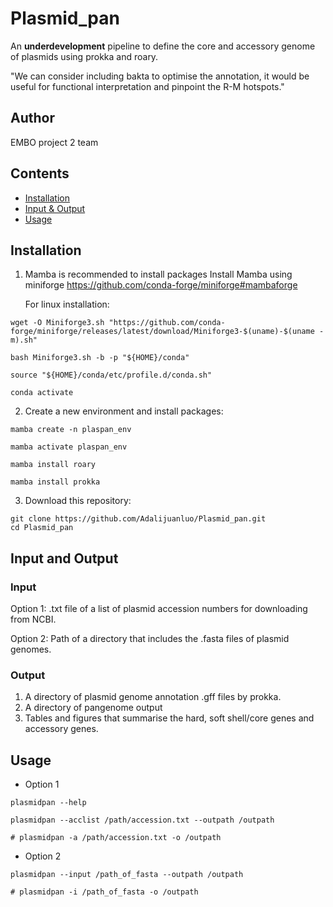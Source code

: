 # Plasmid_pan
An **underdevelopment** pipeline to define the core and accessory genome of plasmids using prokka and roary. 

"We can consider including bakta to optimise the annotation, it would be useful for functional interpretation and pinpoint the R-M hotspots."

## Author
EMBO project 2 team
## Contents

- [Installation](#installation)
- [Input & Output](#input-and-output)
- [Usage](#usage)

## Installation
1. Mamba is recommended to install packages
   Install Mamba using miniforge https://github.com/conda-forge/miniforge#mambaforge
   
   For linux installation:
````
wget -O Miniforge3.sh "https://github.com/conda-forge/miniforge/releases/latest/download/Miniforge3-$(uname)-$(uname -m).sh"

bash Miniforge3.sh -b -p "${HOME}/conda"

source "${HOME}/conda/etc/profile.d/conda.sh"

conda activate
````
2. Create a new environment and install packages:
````
mamba create -n plaspan_env

mamba activate plaspan_env

mamba install roary

mamba install prokka
````
3. Download this repository:
````
git clone https://github.com/Adalijuanluo/Plasmid_pan.git
cd Plasmid_pan
````

## Input and Output
### Input 
Option 1: .txt file of a list of plasmid accession numbers for downloading from NCBI.

Option 2: Path of a directory that includes the .fasta files of plasmid genomes.  
   
### Output
1. A directory of plasmid genome annotation .gff files by prokka.
2. A directory of pangenome output
3. Tables and figures that summarise the hard, soft shell/core genes and accessory genes. 

## Usage
* Option 1
````
plasmidpan --help

plasmidpan --acclist /path/accession.txt --outpath /outpath

# plasmidpan -a /path/accession.txt -o /outpath

````
* Option 2
````
plasmidpan --input /path_of_fasta --outpath /outpath

# plasmidpan -i /path_of_fasta -o /outpath
````

